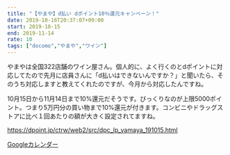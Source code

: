 ```yaml
---
title: "【やまや】d払い dポイント10％還元キャンペーン！"
date: 2019-10-16T20:37:07+09:00
start: 2019-10-15
end: 2019-11-14
rate: 10
tags: ["docomo","やまや","ワイン"]
---
```


やまやは全国322店舗のワイン屋さん。個人的に、よく行くのとdポイントに対応してたので先月に店員さんに「d払いはできないんですか？」と聞いたら、そのうち対応しますと教えてくれたのですが、今月から対応したんですね。

10月15日から11月14日まで10%還元だそうです。びっくりなのが上限5000ポイント。つまり5万円分の買い物まで10%還元が付きます。コンビニやドラッグストアに比べ１回あたりの額が大きく設定されてますね。

https://dpoint.jp/ctrw/web2/src/dpc_lp_yamaya_191015.html

[Googleカレンダー](http://www.google.com/calendar/event?action=TEMPLATE&text=%E3%80%90%E3%82%84%E3%81%BE%E3%82%84%E3%80%91d%E6%89%95%E3%81%84%20d%E3%83%9D%E3%82%A4%E3%83%B3%E3%83%8810%EF%BC%85%E9%82%84%E5%85%83%E3%82%AD%E3%83%A3%E3%83%B3%E3%83%9A%E3%83%BC%E3%83%B3%EF%BC%81&dates=20191015/20191114&details=https://pokanpo.com/posts/20191114_docomo_yamaya/)
